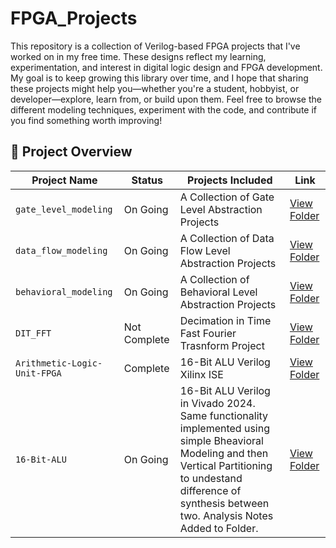 
# FPGA\_Projects
This repository is a collection of Verilog-based FPGA projects that I've worked on in my free time. These designs reflect my learning, experimentation, and interest in digital logic design and FPGA development. My goal is to keep growing this library over time, and I hope that sharing these projects might help you—whether you're a student, hobbyist, or developer—explore, learn from, or build upon them.
Feel free to browse the different modeling techniques, experiment with the code, and contribute if you find something worth improving!

## 📁 Project Overview

| Project Name          | Status             | Projects Included                                                           | Link                                 |
| --------------------- | ------------------ | --------------------------------------------------------------------------- | ------------------------------------ |
| `gate_level_modeling` | On Going           | A Collection of Gate Level Abstraction Projects                             | [View Folder](./gate_level_Modeling) |
| `data_flow_modeling`  | On Going           | A Collection of Data Flow Level Abstraction Projects                        | [View Folder](./data_flow_modeling)  |
| `behavioral_modeling` | On Going           | A Collection of Behavioral Level Abstraction Projects                       | [View Folder](./behavioral_modeling) |
| `DIT_FFT`             | Not Complete       | Decimation in Time Fast Fourier Trasnform Project                           | [View Folder](./behavioral_modeling) |
| `Arithmetic-Logic-Unit-FPGA` | Complete    | 16-Bit ALU Verilog Xilinx ISE                                               | [View Folder](./Arithmetic-Logic-Unit-FPGA) |
| `16-Bit-ALU` | On Going    | 16-Bit ALU Verilog in Vivado 2024. Same functionality implemented using simple Bheavioral Modeling and then Vertical Partitioning to undestand difference of synthesis between two. Analysis Notes Added to Folder.                                               | [View Folder](./Arithmetic-Logic-Unit-FPGA) |


